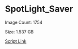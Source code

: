# SpotLight_Saver

Image Count: 1754

Size: 1.537 GB

[Script Link](https://github.com/liuyal/Archive/blob/master/Python/Utilities/Miscellaneous/spotlight_saver.py)